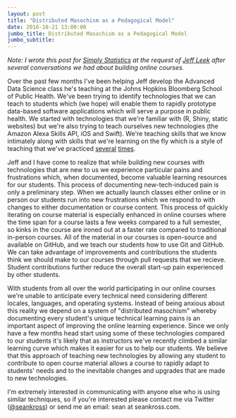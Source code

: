 ```yaml
---
layout: post
title: "Distributed Masochism as a Pedagogical Model"
date: 2016-10-21 13:00:00
jumbo_title: Distributed Masochism as a Pedagogical Model
jumbo_subtitle:
---
```


_Note: I wrote this post for 
[Simply Statistics](http://simplystatistics.org/2016/10/20/distributed-masochism-as-a-pedagogical-model/)
at the request of [Jeff Leek](http://jtleek.com/) after several conversations
we had about building online courses._

Over the past few months I've been helping Jeff develop the Advanced Data
Science class he's teaching at the Johns Hopkins Bloomberg School of Public
Health. We've been trying to identify technologies that we can teach to
students which (we hope) will enable them to rapidly prototype data-based
software applications which will serve a purpose in public health. We started with 
technologies that we're familiar with (R, Shiny, static websites) but we're 
also trying to teach ourselves new technologies (the Amazon Alexa Skills API, 
iOS and Swift). We're teaching skills that we know intimately along with skills
that we're learning on the fly which is a style of teaching that we've practiced
[several](https://www.coursera.org/specializations/jhu-data-science)
[times](https://www.coursera.org/specializations/r). 

Jeff and I have come to realize that while building new courses with 
technologies that are new to us we experience particular pains and frustrations
which, when documented, become valuable learning resources for our students.
This process of documenting new-tech-induced pain is only a preliminary step.
When we actually launch classes either online or 
in person our students run into new frustrations which we respond to with
changes to either documentation or course content. This process of quickly
iterating on course material is especially enhanced in online courses where the
time span for a course lasts a few weeks compared to a full semester, so kinks
in the course are ironed out at a faster rate compared to traditional in-person
courses. All of the material in our courses is open-source and available on
GitHub, and we teach our students how to use Git and GitHub.  We can take
advantage of improvements and contributions the students think we should make
to our courses through pull requests that we recieve. Student contributions 
further reduce the overall start-up pain experienced by other students.

With students from all over the world participating in our online courses we're
unable to anticipate every technical need considering different locales,
languages, and operating systems. Instead of being anxious about this reality
we depend on a system of "distributed masochism" whereby documenting every 
student's unique technical learning pains is an important aspect of improving 
the online learning experience. Since we only have a few months head start 
using some of these technologies compared to our students it's likely that as
instructors we've recently climbed a similar learning curve which makes it
easier for us to help our students. We believe that this approach of teaching
new technologies by allowing any student to contribute to open course material
allows a course to rapidly adapt to students' needs and to the inevitable
changes and upgrades that are made to new technologies. 

I'm extremely interested in communicating with anyone else who is using similar techniques, so if you're interested please contact me via Twitter (<a href="https://twitter.com/seankross">@seankross</a>) or send me an email: sean at seankross.com.
